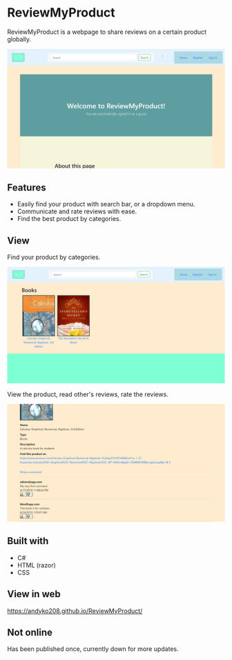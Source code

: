 # ReviewMyProduct

ReviewMyProduct is a webpage to share reviews on a certain product globally.

![Main_home](/imgs/home.png "home page")

## Features

- Easily find your product with search bar, or a dropdown menu.
- Communicate and rate reviews with ease.
- Find the best product by categories.

## View

Find your product by categories.


![Main_books](/imgs/books.png "product page")


View the product, read other's reviews, rate the reviews.


![Main_review](/imgs/review.png "review page")


## Built with
- C#
- HTML (razor)
- CSS

## View in web
https://andyko208.github.io/ReviewMyProduct/

## Not online
Has been published once, currently down for more updates.

